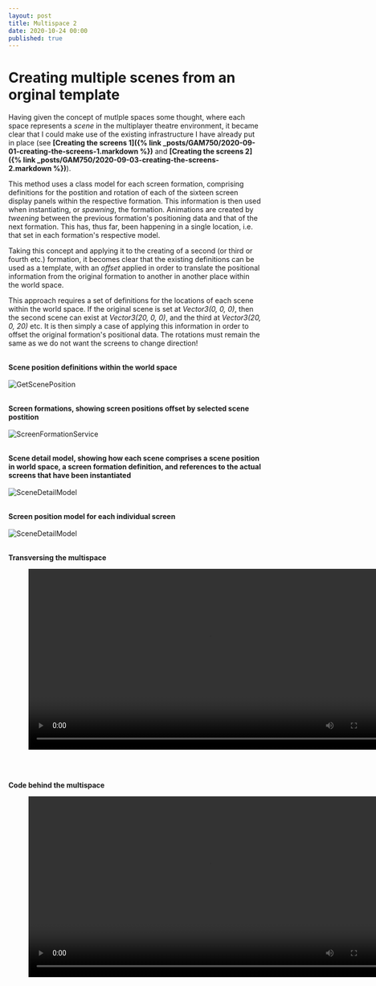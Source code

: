 ```yaml
---
layout: post
title: Multispace 2
date: 2020-10-24 00:00
published: true
---
```


# Creating multiple scenes from an orginal template

Having given the concept of mutlple spaces some thought, where each space represents a _scene_ in the multiplayer theatre environment, it became clear that I could make use of the existing infrastructure I have already put in place (see **[Creating the screens 1]({% link _posts/GAM750/2020-09-01-creating-the-screens-1.markdown %})** and **[Creating the screens 2]({% link _posts/GAM750/2020-09-03-creating-the-screens-2.markdown %})**). 

This method uses a class model for each screen formation, comprising definitions for the postition and rotation of each of the sixteen screen display panels within the respective formation. This information is then used when instantiating, or _spawning_, the formation. Animations are created by _tweening_ between the previous formation's positioning data and that of the next formation. This has, thus far, been happening in a single location, i.e. that set in each formation's respective model. 

Taking this concept and applying it to the creating of a second (or third or fourth etc.) formation, it becomes clear that the existing definitions can be used as a template, with an _offset_ applied in order to translate the positional information from the original formation to another in another place within the world space. 

This approach requires a set of definitions for the locations of each scene within the world space. If the original scene is set at _Vector3(0, 0, 0)_, then the second scene can exist at _Vector3(20, 0, 0)_, and the third at _Vector3(20, 0, 20)_ etc. 
It is then simply a case of applying this information in order to offset the original formation's positional data. The rotations must remain the same as we do not want the screens to change direction!
<br><br>

**Scene position definitions within the world space**<br><br>
![GetScenePosition](\images\GAM750\GetScenePosition-1.JPG)
<br><br>

**Screen formations, showing screen positions offset by selected scene postition**<br><br>
![ScreenFormationService](\images\GAM750\ScreenFormationService-1.JPG)
<br><br>

**Scene detail model, showing how each scene comprises a scene position in world space, a screen formation definition, and references to the actual screens that have been instantiated**<br><br>
![SceneDetailModel](\images\GAM750\SceneDetailModel.JPG)
<br><br>

**Screen position model for each individual screen**<br><br>
![SceneDetailModel](\images\GAM750\ScreenFormationModel.JPG)
<br><br>

**Transversing the multispace**
<figure class="video_container">
  <video style="width:720px;" autoplay loop>
    <source src="\media\GAM750\transverse-multispace-2.mp4" type="video/mp4">
    Woops! Your browser does not support the HTML5 video tag.
  </video>
</figure>
<br><br>

**Code behind the multispace**
<figure class="video_container">
  <video style="width:720px;" autoplay loop>
    <source src="\media\GAM750\multispace-code-1.mp4" type="video/mp4">
    Woops! Your browser does not support the HTML5 video tag.
  </video>
</figure>
